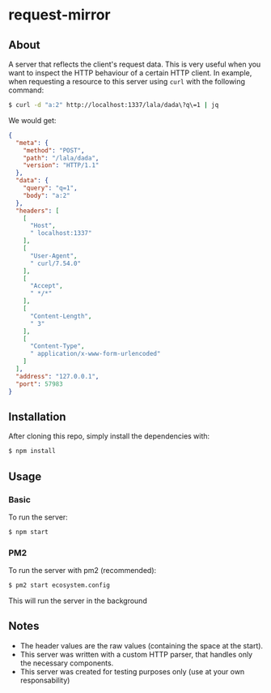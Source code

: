 # request-mirror

## About
A server that reflects the client's request data. This is very useful when you want to inspect the HTTP behaviour of a certain HTTP client. In example, when requesting a resource to this server using `curl` with the following command:

```bash
$ curl -d "a:2" http://localhost:1337/lala/dada\?q\=1 | jq
```

We would get:

```json
{
  "meta": {
    "method": "POST",
    "path": "/lala/dada",
    "version": "HTTP/1.1"
  },
  "data": {
    "query": "q=1",
    "body": "a:2"
  },
  "headers": [
    [
      "Host",
      " localhost:1337"
    ],
    [
      "User-Agent",
      " curl/7.54.0"
    ],
    [
      "Accept",
      " */*"
    ],
    [
      "Content-Length",
      " 3"
    ],
    [
      "Content-Type",
      " application/x-www-form-urlencoded"
    ]
  ],
  "address": "127.0.0.1",
  "port": 57983
}
```

## Installation
After cloning this repo, simply install the dependencies with:
```bash
$ npm install
```

## Usage
### Basic
To run the server:
```bash
$ npm start
```

### PM2
To run the server with pm2 (recommended):
```bash
$ pm2 start ecosystem.config
```

This will run the server in the background

## Notes
* The header values are the raw values (containing the space at the start).
* This server was written with a custom HTTP parser, that handles only the necessary components.
* This server was created for testing purposes only (use at your own responsability)